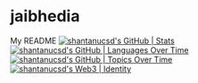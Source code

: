 # jaibhedia
 My README
[![shantanucsd's GitHub | Stats](https://stats.quine.sh/shantanucsd/github?theme=dark)](https://quine.sh?utm_source=widgets&utm_campaign=shantanucsd)
[![shantanucsd's GitHub | Languages Over Time](https://stats.quine.sh/shantanucsd/languages-over-time?theme=dark)](https://quine.sh?utm_source=widgets&utm_campaign=shantanucsd)
[![shantanucsd's GitHub | Topics Over Time](https://stats.quine.sh/shantanucsd/topics-over-time?theme=dark)](https://quine.sh?utm_source=widgets&utm_campaign=shantanucsd)
[![shantanucsd's Web3 | Identity](https://stats.quine.sh/shantanucsd/web3?theme=dark)](https://quine.sh?utm_source=widgets&utm_campaign=shantanucsd)